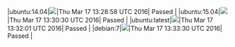|ubuntu:14.04|![](https://cdn.rawgit.com/Neilpang/letest/master/status/ubuntu-14.04.svg)|Thu Mar 17 13:28:58 UTC 2016| Passed |
|ubuntu:15.04|![](https://cdn.rawgit.com/Neilpang/letest/master/status/ubuntu-15.04.svg)|Thu Mar 17 13:30:30 UTC 2016| Passed |
|ubuntu:latest|![](https://cdn.rawgit.com/Neilpang/letest/master/status/ubuntu-latest.svg)|Thu Mar 17 13:32:01 UTC 2016| Passed |
|debian:7|![](https://cdn.rawgit.com/Neilpang/letest/master/status/debian-7.svg)|Thu Mar 17 13:33:30 UTC 2016| Passed |

